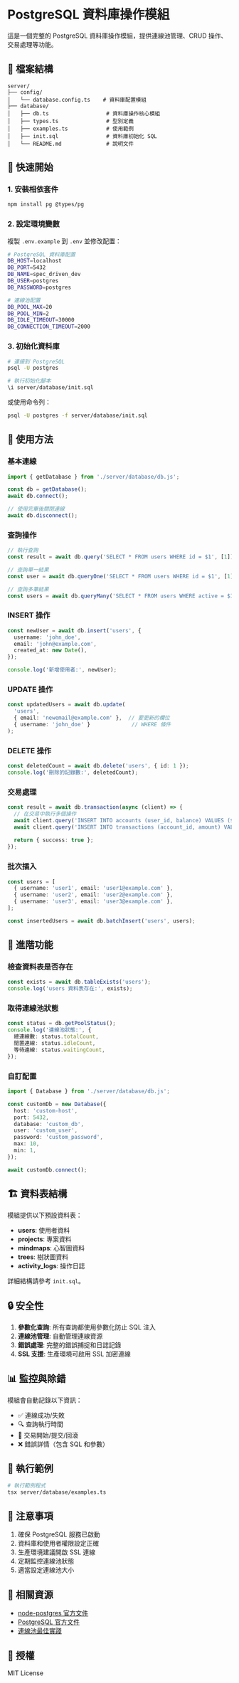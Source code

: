 # PostgreSQL 資料庫操作模組

這是一個完整的 PostgreSQL 資料庫操作模組，提供連線池管理、CRUD 操作、交易處理等功能。

## 📁 檔案結構

```
server/
├── config/
│   └── database.config.ts    # 資料庫配置模組
├── database/
│   ├── db.ts                  # 資料庫操作核心模組
│   ├── types.ts               # 型別定義
│   ├── examples.ts            # 使用範例
│   ├── init.sql               # 資料庫初始化 SQL
│   └── README.md              # 說明文件
```

## 🚀 快速開始

### 1. 安裝相依套件

```bash
npm install pg @types/pg
```

### 2. 設定環境變數

複製 `.env.example` 到 `.env` 並修改配置：

```bash
# PostgreSQL 資料庫配置
DB_HOST=localhost
DB_PORT=5432
DB_NAME=spec_driven_dev
DB_USER=postgres
DB_PASSWORD=postgres

# 連線池配置
DB_POOL_MAX=20
DB_POOL_MIN=2
DB_IDLE_TIMEOUT=30000
DB_CONNECTION_TIMEOUT=2000
```

### 3. 初始化資料庫

```bash
# 連接到 PostgreSQL
psql -U postgres

# 執行初始化腳本
\i server/database/init.sql
```

或使用命令列：

```bash
psql -U postgres -f server/database/init.sql
```

## 📖 使用方法

### 基本連線

```typescript
import { getDatabase } from './server/database/db.js';

const db = getDatabase();
await db.connect();

// 使用完畢後關閉連線
await db.disconnect();
```

### 查詢操作

```typescript
// 執行查詢
const result = await db.query('SELECT * FROM users WHERE id = $1', [1]);

// 查詢單一結果
const user = await db.queryOne('SELECT * FROM users WHERE id = $1', [1]);

// 查詢多筆結果
const users = await db.queryMany('SELECT * FROM users WHERE active = $1', [true]);
```

### INSERT 操作

```typescript
const newUser = await db.insert('users', {
  username: 'john_doe',
  email: 'john@example.com',
  created_at: new Date(),
});

console.log('新增使用者:', newUser);
```

### UPDATE 操作

```typescript
const updatedUsers = await db.update(
  'users',
  { email: 'newemail@example.com' },  // 要更新的欄位
  { username: 'john_doe' }             // WHERE 條件
);
```

### DELETE 操作

```typescript
const deletedCount = await db.delete('users', { id: 1 });
console.log('刪除的記錄數:', deletedCount);
```

### 交易處理

```typescript
const result = await db.transaction(async (client) => {
  // 在交易中執行多個操作
  await client.query('INSERT INTO accounts (user_id, balance) VALUES ($1, $2)', [1, 1000]);
  await client.query('INSERT INTO transactions (account_id, amount) VALUES ($1, $2)', [1, 1000]);
  
  return { success: true };
});
```

### 批次插入

```typescript
const users = [
  { username: 'user1', email: 'user1@example.com' },
  { username: 'user2', email: 'user2@example.com' },
  { username: 'user3', email: 'user3@example.com' },
];

const insertedUsers = await db.batchInsert('users', users);
```

## 🔧 進階功能

### 檢查資料表是否存在

```typescript
const exists = await db.tableExists('users');
console.log('users 資料表存在:', exists);
```

### 取得連線池狀態

```typescript
const status = db.getPoolStatus();
console.log('連線池狀態:', {
  總連線數: status.totalCount,
  閒置連線: status.idleCount,
  等待連線: status.waitingCount,
});
```

### 自訂配置

```typescript
import { Database } from './server/database/db.js';

const customDb = new Database({
  host: 'custom-host',
  port: 5432,
  database: 'custom_db',
  user: 'custom_user',
  password: 'custom_password',
  max: 10,
  min: 1,
});

await customDb.connect();
```

## 🏗️ 資料表結構

模組提供以下預設資料表：

- **users**: 使用者資料
- **projects**: 專案資料
- **mindmaps**: 心智圖資料
- **trees**: 樹狀圖資料
- **activity_logs**: 操作日誌

詳細結構請參考 `init.sql`。

## 🔒 安全性

1. **參數化查詢**: 所有查詢都使用參數化防止 SQL 注入
2. **連線池管理**: 自動管理連線資源
3. **錯誤處理**: 完整的錯誤捕捉和日誌記錄
4. **SSL 支援**: 生產環境可啟用 SSL 加密連線

## 📊 監控與除錯

模組會自動記錄以下資訊：

- ✅ 連線成功/失敗
- 🔍 查詢執行時間
- 🔄 交易開始/提交/回滾
- ❌ 錯誤詳情（包含 SQL 和參數）

## 🧪 執行範例

```bash
# 執行範例程式
tsx server/database/examples.ts
```

## 📝 注意事項

1. 確保 PostgreSQL 服務已啟動
2. 資料庫和使用者權限設定正確
3. 生產環境建議開啟 SSL 連線
4. 定期監控連線池狀態
5. 適當設定連線池大小

## 🔗 相關資源

- [node-postgres 官方文件](https://node-postgres.com/)
- [PostgreSQL 官方文件](https://www.postgresql.org/docs/)
- [連線池最佳實踐](https://node-postgres.com/features/pooling)

## 📄 授權

MIT License
